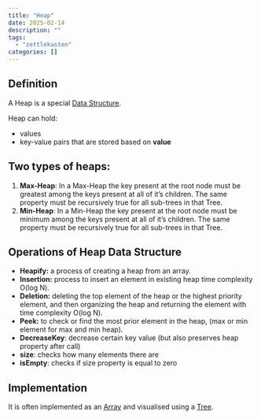 ```yaml
---
title: "Heap"
date: 2025-02-14
description: ""
tags: 
  - "zettlekasten"
categories: []
---
```


## Definition
A Heap is a special [Data Structure](Data%20Structure).

Heap can hold:
- values
- key-value pairs that are stored based on **value**

## Two types of heaps:
1.  **Max-Heap**: In a Max-Heap the key present at the root node must be greatest among the keys present at all of it’s children. The same property must be recursively true for all sub-trees in that Tree.
2.  **Min-Heap**: In a Min-Heap the key present at the root node must be minimum among the keys present at all of it’s children. The same property must be recursively true for all sub-trees in that Tree.

## Operations of Heap Data Structure
- **Heapify:** a process of creating a heap from an array.
- **Insertion:** process to insert an element in existing heap time complexity O(log N).
- **Deletion:** deleting the top element of the heap or the highest priority element, and then organizing the heap and returning the element with time complexity O(log N).
- **Peek:** to check or find the most prior element in the heap, (max or min element for max and min heap).
- **DecreaseKey**: decrease certain key value (but also preserves heap property after call)
- **size**: checks how many elements there are 
- **isEmpty**: checks if size property is equal to zero

## Implementation
It is often implemented as an [Array](Array) and visualised using a [Tree](Tree.md).
